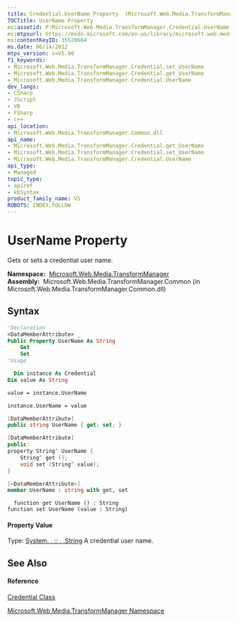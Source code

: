 ```yaml
---
title: Credential.UserName Property  (Microsoft.Web.Media.TransformManager)
TOCTitle: UserName Property
ms:assetid: P:Microsoft.Web.Media.TransformManager.Credential.UserName
ms:mtpsurl: https://msdn.microsoft.com/en-us/library/microsoft.web.media.transformmanager.credential.username(v=VS.90)
ms:contentKeyID: 35520664
ms.date: 06/14/2012
mtps_version: v=VS.90
f1_keywords:
- Microsoft.Web.Media.TransformManager.Credential.set_UserName
- Microsoft.Web.Media.TransformManager.Credential.get_UserName
- Microsoft.Web.Media.TransformManager.Credential.UserName
dev_langs:
- CSharp
- JScript
- VB
- FSharp
- c++
api_location:
- Microsoft.Web.Media.TransformManager.Common.dll
api_name:
- Microsoft.Web.Media.TransformManager.Credential.get_UserName
- Microsoft.Web.Media.TransformManager.Credential.set_UserName
- Microsoft.Web.Media.TransformManager.Credential.UserName
api_type:
- Managed
topic_type:
- apiref
- kbSyntax
product_family_name: VS
ROBOTS: INDEX,FOLLOW
---
```


# UserName Property

Gets or sets a credential user name.

**Namespace:**  [Microsoft.Web.Media.TransformManager](microsoft-web-media-transformmanager-namespace.md)  
**Assembly:**  Microsoft.Web.Media.TransformManager.Common (in Microsoft.Web.Media.TransformManager.Common.dll)

## Syntax

``` vb
'Declaration
<DataMemberAttribute> _
Public Property UserName As String
    Get
    Set
'Usage

  Dim instance As Credential
Dim value As String

value = instance.UserName

instance.UserName = value
```

``` csharp
[DataMemberAttribute]
public string UserName { get; set; }
```

``` c++
[DataMemberAttribute]
public:
property String^ UserName {
    String^ get ();
    void set (String^ value);
}
```

``` fsharp
[<DataMemberAttribute>]
member UserName : string with get, set
```

``` jscript
  function get UserName () : String
function set UserName (value : String)
```

#### Property Value

Type: [System. . :: . .String](https://msdn.microsoft.com/en-us/library/s1wwdcbf\(v=vs.90\))  
A credential user name.  

## See Also

#### Reference

[Credential Class](credential-class-microsoft-web-media-transformmanager.md)

[Microsoft.Web.Media.TransformManager Namespace](microsoft-web-media-transformmanager-namespace.md)

